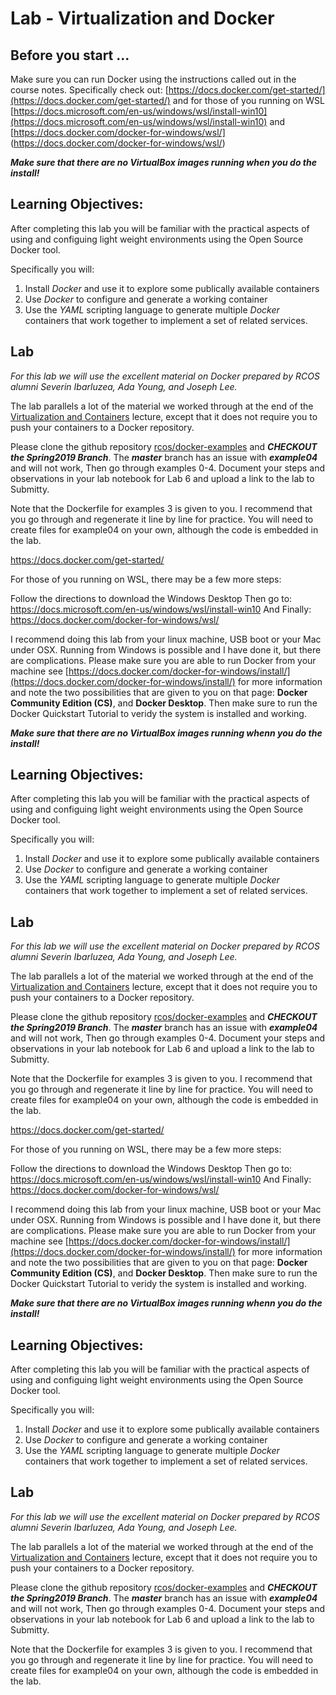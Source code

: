 # Lab - Virtualization and Docker

## Before you start ...

Make sure you can run Docker using the instructions called out in the course notes. Specifically check out:
[https://docs.docker.com/get-started/](https://docs.docker.com/get-started/) and for those of you running on WSL [https://docs.microsoft.com/en-us/windows/wsl/install-win10](https://docs.microsoft.com/en-us/windows/wsl/install-win10) and [https://docs.docker.com/docker-for-windows/wsl/] (https://docs.docker.com/docker-for-windows/wsl/)


***Make sure that there are no VirtualBox images running when you do the install!***

## Learning Objectives:

After completing this lab you will be familiar with the practical aspects of using and configuing light weight environments using the Open Source Docker tool.

Specifically you will:

1. Install *Docker* and use it to explore some publically available containers
2. Use *Docker* to configure and generate a working container
3. Use the *YAML* scripting language to generate multiple *Docker* containers that work together to implement a set of related services.

## Lab

_For this lab we will use the excellent material on Docker prepared by RCOS alumni Severin Ibarluzea, Ada Young, and Joseph Lee._

The lab parallels a lot of the material we worked through at the end of the [Virtualization and Containers](https://github.com/rcos/CSCI-49XX-OpenSource/blob/master/Modules/Virtualization/source/index.rst) lecture, except that it does not require you to push your containers to a Docker repository.

Please clone the github repository [rcos/docker-examples](https://github.com/rcos/docker-examples) and ***CHECKOUT the Spring2019 Branch***. The ***master*** branch has an issue with ***example04*** and will not work, Then go through examples 0-4. Document your steps and observations in your lab notebook for Lab 6 and upload a link to the lab to Submitty.

Note that the Dockerfile for examples 3 is given to you. I recommend that you go through and regenerate it line by line for practice. You will need to create files for example04 on your own, although the code is embedded in the lab.

https://docs.docker.com/get-started/

For those of you running on WSL, there may be a few more steps:

Follow the directions to download the Windows Desktop
Then go to: https://docs.microsoft.com/en-us/windows/wsl/install-win10
And Finally: https://docs.docker.com/docker-for-windows/wsl/

I recommend doing this lab from your linux machine, USB boot or your Mac under OSX. Running from Windows is possible and I have done it, but there are complications. Please make sure you are able to run Docker from your machine see [https://docs.docker.com/docker-for-windows/install/](https://docs.docker.com/docker-for-windows/install/) for more information and note the two possibilities that are given to you on that page: **Docker Community Edition (CS)**, and **Docker Desktop**. Then make sure to run the Docker Quickstart Tutorial to veridy the system is installed and working.

***Make sure that there are no VirtualBox images running whenn you do the install!***

## Learning Objectives:

After completing this lab you will be familiar with the practical aspects of using and configuing light weight environments using the Open Source Docker tool.

Specifically you will:

1. Install *Docker* and use it to explore some publically available containers
2. Use *Docker* to configure and generate a working container
3. Use the *YAML* scripting language to generate multiple *Docker* containers that work together to implement a set of related services.

## Lab

_For this lab we will use the excellent material on Docker prepared by RCOS alumni Severin Ibarluzea, Ada Young, and Joseph Lee._

The lab parallels a lot of the material we worked through at the end of the [Virtualization and Containers](https://github.com/rcos/CSCI-49XX-OpenSource/blob/master/Modules/Virtualization/source/index.rst) lecture, except that it does not require you to push your containers to a Docker repository.

Please clone the github repository [rcos/docker-examples](https://github.com/rcos/docker-examples) and ***CHECKOUT the Spring2019 Branch***. The ***master*** branch has an issue with ***example04*** and will not work, Then go through examples 0-4. Document your steps and observations in your lab notebook for Lab 6 and upload a link to the lab to Submitty.

Note that the Dockerfile for examples 3 is given to you. I recommend that you go through and regenerate it line by line for practice. You will need to create files for example04 on your own, although the code is embedded in the lab.

https://docs.docker.com/get-started/

For those of you running on WSL, there may be a few more steps:

Follow the directions to download the Windows Desktop
Then go to: https://docs.microsoft.com/en-us/windows/wsl/install-win10
And Finally: https://docs.docker.com/docker-for-windows/wsl/

I recommend doing this lab from your linux machine, USB boot or your Mac under OSX. Running from Windows is possible and I have done it, but there are complications. Please make sure you are able to run Docker from your machine see [https://docs.docker.com/docker-for-windows/install/](https://docs.docker.com/docker-for-windows/install/) for more information and note the two possibilities that are given to you on that page: **Docker Community Edition (CS)**, and **Docker Desktop**. Then make sure to run the Docker Quickstart Tutorial to veridy the system is installed and working.

***Make sure that there are no VirtualBox images running whenn you do the install!***

## Learning Objectives:

After completing this lab you will be familiar with the practical aspects of using and configuing light weight environments using the Open Source Docker tool.

Specifically you will:

1. Install *Docker* and use it to explore some publically available containers
2. Use *Docker* to configure and generate a working container
3. Use the *YAML* scripting language to generate multiple *Docker* containers that work together to implement a set of related services.

## Lab

_For this lab we will use the excellent material on Docker prepared by RCOS alumni Severin Ibarluzea, Ada Young, and Joseph Lee._

The lab parallels a lot of the material we worked through at the end of the [Virtualization and Containers](https://github.com/rcos/CSCI-49XX-OpenSource/blob/master/Modules/Virtualization/source/index.rst) lecture, except that it does not require you to push your containers to a Docker repository.

Please clone the github repository [rcos/docker-examples](https://github.com/rcos/docker-examples) and ***CHECKOUT the Spring2019 Branch***. The ***master*** branch has an issue with ***example04*** and will not work, Then go through examples 0-4. Document your steps and observations in your lab notebook for Lab 6 and upload a link to the lab to Submitty.

Note that the Dockerfile for examples 3 is given to you. I recommend that you go through and regenerate it line by line for practice. You will need to create files for example04 on your own, although the code is embedded in the lab.

